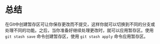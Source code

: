 # 总结

在Git中创建暂存区可让你保存更改而不提交，这样你就可以切换到不同的分支或处理不同的功能。之后，当你准备好继续处理更改时，就可以应用暂存区。使用 `git stash save` 命令创建暂存区，使用 `git stash apply` 命令应用暂存区。
